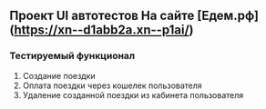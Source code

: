 ## Проект UI автотестов На сайте [Едем.рф] (https://xn--d1abb2a.xn--p1ai/)

### Тестируемый функционал
1. Создание поездки
2. Оплата поездки через кошелек пользователя
3. Удаление созданной поездки из кабинета пользователя